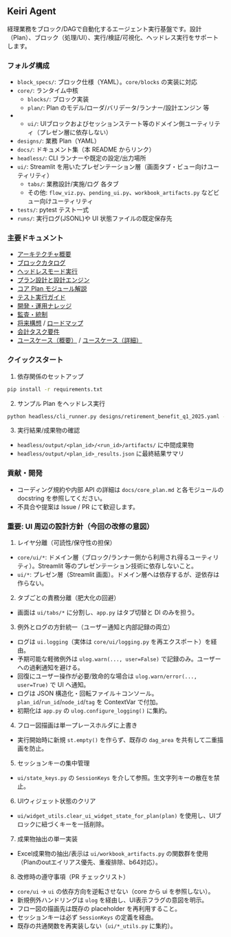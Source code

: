 ## Keiri Agent

経理業務をブロック/DAGで自動化するエージェント実行基盤です。設計（Plan）、ブロック（処理/UI）、実行/検証/可視化、ヘッドレス実行をサポートします。

### フォルダ構成

- `block_specs/`: ブロック仕様（YAML）。`core/blocks` の実装に対応
- `core/`: ランタイム中核
  - `blocks/`: ブロック実装
  - `plan/`: Plan のモデル/ローダ/バリデータ/ランナー/設計エンジン 等
-  - `ui/`: UIブロックおよびセッションステート等のドメイン側ユーティリティ（プレゼン層に依存しない）
- `designs/`: 業務 Plan（YAML）
- `docs/`: ドキュメント集（本 README からリンク）
- `headless/`: CLI ランナーや既定の設定/出力場所
- `ui/`: Streamlit を用いたプレゼンテーション層（画面タブ・ビュー向けユーティリティ）
  - `tabs/`: 業務設計/実施/ログ 各タブ
  - その他: `flow_viz.py`、`pending_ui.py`、`workbook_artifacts.py` などビュー向けユーティリティ
- `tests/`: pytest テスト一式
- `runs/`: 実行ログ(JSONL)や UI 状態ファイルの既定保存先

### 主要ドキュメント

- [アーキテクチャ概要](docs/architecture.md)
- [ブロックカタログ](docs/block_catalog.md)
- [ヘッドレスモード実行](docs/headless_mode.md)
- [プラン設計と設計エンジン](docs/design.md)
- [コア Plan モジュール解説](docs/core_plan.md)
- [テスト実行ガイド](docs/testing.md)
- [開発・運用ナレッジ](docs/knowledge.md)
- [監査・統制](docs/audit_and_controls.md)
- [将来構想](docs/future_vision.md) / [ロードマップ](docs/roadmap.md)
- [会計タスク要件](docs/accounting_tasks_requirements.md)
- [ユースケース（概要）](docs/use_cases.md) / [ユースケース（詳細）](docs/use_cases_detailed.md)

### クイックスタート

1) 依存関係のセットアップ

```bash
pip install -r requirements.txt
```

2) サンプル Plan をヘッドレス実行

```bash
python headless/cli_runner.py designs/retirement_benefit_q1_2025.yaml --headless -v
```

3) 実行結果/成果物の確認

- `headless/output/<plan_id>/<run_id>/artifacts/` に中間成果物
- `headless/output/<plan_id>_results.json` に最終結果サマリ

### 貢献・開発

- コーディング規約や内部 API の詳細は `docs/core_plan.md` と各モジュールの docstring を参照してください。
- 不具合や提案は Issue / PR にて歓迎します。

### 重要: UI 周辺の設計方針（今回の改修の意図）

1) レイヤ分離（可読性/保守性の担保）
- `core/ui/*`: ドメイン層（ブロック/ランナー側から利用され得るユーティリティ）。Streamlit 等のプレゼンテーション技術に依存しないこと。
- `ui/*`: プレゼン層（Streamlit 画面）。ドメイン層へは依存するが、逆依存は作らない。

2) タブごとの責務分離（肥大化の回避）
- 画面は `ui/tabs/*` に分割し、`app.py` はタブ切替と DI のみを担う。

3) 例外とログの方針統一（ユーザー通知と内部記録の両立）
- ログは `ui.logging`（実体は `core/ui/logging.py` を再エクスポート）を経由。
- 予期可能な軽微例外は `ulog.warn(..., user=False)` で記録のみ。ユーザーへの過剰通知を避ける。
- 回復にユーザー操作が必要/致命的な場合は `ulog.warn/error(..., user=True)` で UI へ通知。
- ログは JSON 構造化・回転ファイル＋コンソール。`plan_id`/`run_id`/`node_id`/`tag` を ContextVar で付加。
- 初期化は `app.py` の `ulog.configure_logging()` に集約。

4) フロー図描画は単一プレースホルダに上書き
- 実行開始時に新規 `st.empty()` を作らず、既存の `dag_area` を共有して二重描画を防止。

5) セッションキーの集中管理
- `ui/state_keys.py` の `SessionKeys` を介して参照。生文字列キーの散在を禁止。

6) UIウィジェット状態のクリア
- `ui/widget_utils.clear_ui_widget_state_for_plan(plan)` を使用し、UIブロックに紐づくキーを一括削除。

7) 成果物抽出の単一実装
- Excel成果物の抽出/表示は `ui/workbook_artifacts.py` の関数群を使用（Planのoutエイリアス優先、重複排除、b64対応）。

8) 改修時の遵守事項（PR チェックリスト）
- `core/ui` → `ui` の依存方向を逆転させない（core から ui を参照しない）。
- 新規例外ハンドリングは `ulog` を経由し、UI表示フラグの意図を明示。
- フロー図の描画先は既存の placeholder を再利用すること。
- セッションキーは必ず `SessionKeys` の定義を経由。
- 既存の共通関数を再実装しない（`ui/*_utils.py` に集約）。


